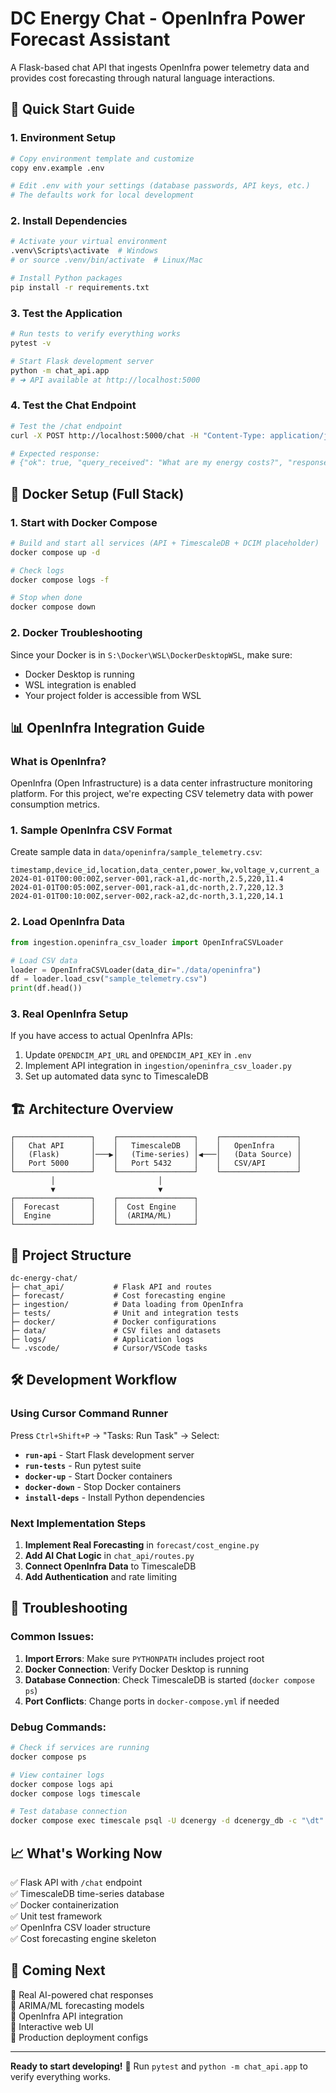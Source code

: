 # DC Energy Chat - OpenInfra Power Forecast Assistant

A Flask-based chat API that ingests OpenInfra power telemetry data and provides cost forecasting through natural language interactions.

## 🚀 Quick Start Guide

### 1. **Environment Setup**
```bash
# Copy environment template and customize
copy env.example .env

# Edit .env with your settings (database passwords, API keys, etc.)
# The defaults work for local development
```

### 2. **Install Dependencies**
```bash
# Activate your virtual environment
.venv\Scripts\activate  # Windows
# or source .venv/bin/activate  # Linux/Mac

# Install Python packages
pip install -r requirements.txt
```

### 3. **Test the Application**
```bash
# Run tests to verify everything works
pytest -v

# Start Flask development server
python -m chat_api.app
# ➜ API available at http://localhost:5000
```

### 4. **Test the Chat Endpoint**
```bash
# Test the /chat endpoint
curl -X POST http://localhost:5000/chat -H "Content-Type: application/json" -d "{\"query\":\"What are my energy costs?\"}"

# Expected response:
# {"ok": true, "query_received": "What are my energy costs?", "response": "Chat functionality coming soon!", ...}
```

## 🐳 **Docker Setup (Full Stack)**

### 1. **Start with Docker Compose**
```bash
# Build and start all services (API + TimescaleDB + DCIM placeholder)
docker compose up -d

# Check logs
docker compose logs -f

# Stop when done
docker compose down
```

### 2. **Docker Troubleshooting**
Since your Docker is in `S:\Docker\WSL\DockerDesktopWSL`, make sure:
- Docker Desktop is running
- WSL integration is enabled
- Your project folder is accessible from WSL

## 📊 **OpenInfra Integration Guide**

### What is OpenInfra?
OpenInfra (Open Infrastructure) is a data center infrastructure monitoring platform. For this project, we're expecting CSV telemetry data with power consumption metrics.

### 1. **Sample OpenInfra CSV Format**
Create sample data in `data/openinfra/sample_telemetry.csv`:
```csv
timestamp,device_id,location,data_center,power_kw,voltage_v,current_a
2024-01-01T00:00:00Z,server-001,rack-a1,dc-north,2.5,220,11.4
2024-01-01T00:05:00Z,server-001,rack-a1,dc-north,2.7,220,12.3
2024-01-01T00:10:00Z,server-002,rack-a2,dc-north,3.1,220,14.1
```

### 2. **Load OpenInfra Data**
```python
from ingestion.openinfra_csv_loader import OpenInfraCSVLoader

# Load CSV data
loader = OpenInfraCSVLoader(data_dir="./data/openinfra")
df = loader.load_csv("sample_telemetry.csv")
print(df.head())
```

### 3. **Real OpenInfra Setup**
If you have access to actual OpenInfra APIs:
1. Update `OPENDCIM_API_URL` and `OPENDCIM_API_KEY` in `.env`
2. Implement API integration in `ingestion/openinfra_csv_loader.py`
3. Set up automated data sync to TimescaleDB

## 🏗️ **Architecture Overview**

```
┌─────────────────┐    ┌─────────────────┐    ┌─────────────────┐
│   Chat API      │    │   TimescaleDB   │    │   OpenInfra     │
│   (Flask)       │───▶│   (Time-series) │◀───│   (Data Source) │
│   Port 5000     │    │   Port 5432     │    │   CSV/API       │
└─────────────────┘    └─────────────────┘    └─────────────────┘
         │                       │
         ▼                       ▼
┌─────────────────┐    ┌─────────────────┐
│  Forecast       │    │  Cost Engine    │
│  Engine         │    │  (ARIMA/ML)     │
└─────────────────┘    └─────────────────┘
```

## 📁 **Project Structure**
```
dc-energy-chat/
├─ chat_api/           # Flask API and routes
├─ forecast/           # Cost forecasting engine
├─ ingestion/          # Data loading from OpenInfra
├─ tests/              # Unit and integration tests
├─ docker/             # Docker configurations
├─ data/               # CSV files and datasets
├─ logs/               # Application logs
└─ .vscode/            # Cursor/VSCode tasks
```

## 🛠️ **Development Workflow**

### Using Cursor Command Runner
Press `Ctrl+Shift+P` → "Tasks: Run Task" → Select:
- **`run-api`** - Start Flask development server
- **`run-tests`** - Run pytest suite
- **`docker-up`** - Start Docker containers
- **`docker-down`** - Stop Docker containers
- **`install-deps`** - Install Python dependencies

### Next Implementation Steps
1. **Implement Real Forecasting** in `forecast/cost_engine.py`
2. **Add AI Chat Logic** in `chat_api/routes.py`
3. **Connect OpenInfra Data** to TimescaleDB
4. **Add Authentication** and rate limiting

## 🔧 **Troubleshooting**

### Common Issues:
1. **Import Errors**: Make sure `PYTHONPATH` includes project root
2. **Docker Connection**: Verify Docker Desktop is running
3. **Database Connection**: Check TimescaleDB is started (`docker compose ps`)
4. **Port Conflicts**: Change ports in `docker-compose.yml` if needed

### Debug Commands:
```bash
# Check if services are running
docker compose ps

# View container logs
docker compose logs api
docker compose logs timescale

# Test database connection
docker compose exec timescale psql -U dcenergy -d dcenergy_db -c "\dt"
```

## 📈 **What's Working Now**
✅ Flask API with `/chat` endpoint  
✅ TimescaleDB time-series database  
✅ Docker containerization  
✅ Unit test framework  
✅ OpenInfra CSV loader structure  
✅ Cost forecasting engine skeleton  

## 🚧 **Coming Next**
🔄 Real AI-powered chat responses  
🔄 ARIMA/ML forecasting models  
🔄 OpenInfra API integration  
🔄 Interactive web UI  
🔄 Production deployment configs  

---

**Ready to start developing!** 🚀 Run `pytest` and `python -m chat_api.app` to verify everything works.